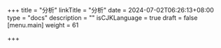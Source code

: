 +++
title = "分析"
linkTitle = "分析"
date = 2024-07-02T06:26:13+08:00
type = "docs"
description = ""
isCJKLanguage = true
draft = false
[menu.main]
    weight = 61

+++